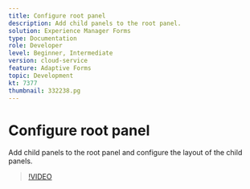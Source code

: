 ```yaml
---
title: Configure root panel
description: Add child panels to the root panel.
solution: Experience Manager Forms
type: Documentation
role: Developer
level: Beginner, Intermediate
version: cloud-service
feature: Adaptive Forms
topic: Development
kt: 7377
thumbnail: 332238.pg
---
```


# Configure root panel

Add child panels to the root panel and configure the layout of the child panels.

>[!VIDEO](https://video.tv.adobe.com/v/332238?quality=12&learn=on)

